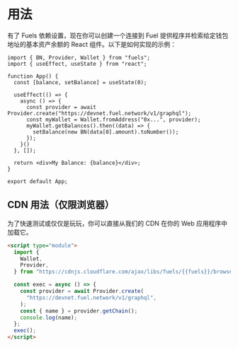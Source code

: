 # 用法

有了 Fuels 依赖设置，现在你可以创建一个连接到 Fuel 提供程序并检索给定钱包地址的基本资产余额的 React 组件。以下是如何实现的示例：

<!-- TODO: Create properly code snippet on new package: `app/react-app` after https://github.com/FuelLabs/fuels-ts/pull/827 got merged -->

```tsx
import { BN, Provider, Wallet } from "fuels";
import { useEffect, useState } from "react";

function App() {
  const [balance, setBalance] = useState(0);

  useEffect(() => {
    async () => {
      const provider = await Provider.create("https://devnet.fuel.network/v1/graphql");
      const myWallet = Wallet.fromAddress("0x...", provider);
      myWallet.getBalances().then((data) => {
        setBalance(new BN(data[0].amount).toNumber());
      });
    }()
  }, []);

  return <div>My Balance: {balance}</div>;
}

export default App;
```

## CDN 用法（仅限浏览器）

为了快速测试或仅仅是玩玩，你可以直接从我们的 CDN 在你的 Web 应用程序中加载它。

```html
<script type="module">
  import {
    Wallet,
    Provider,
  } from "https://cdnjs.cloudflare.com/ajax/libs/fuels/{{fuels}}/browser.mjs";

  const exec = async () => {
    const provider = await Provider.create(
      "https://devnet.fuel.network/v1/graphql",
    );
    const { name } = provider.getChain();
    console.log(name);
  };
  exec();
</script>
```